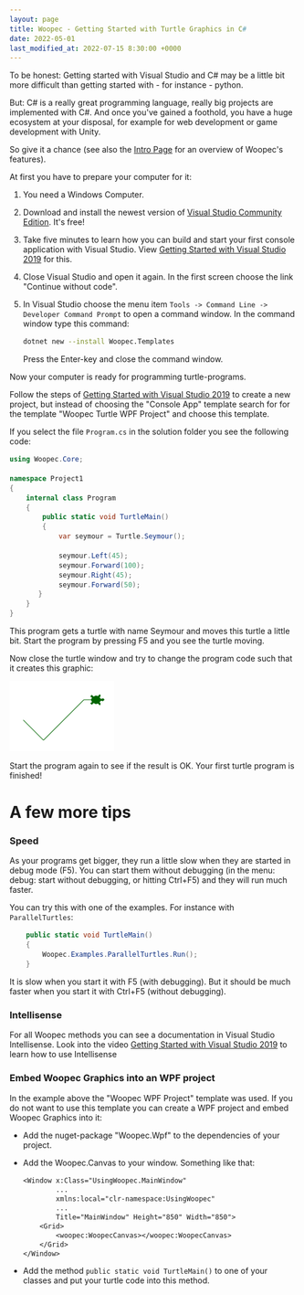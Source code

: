```yaml
---
layout: page
title: Woopec - Getting Started with Turtle Graphics in C#
date: 2022-05-01
last_modified_at: 2022-07-15 8:30:00 +0000
---
```

To be honest: Getting started with Visual Studio and C# may be a little bit more difficult than getting started with - for instance - python.

But: C# is a really great programming language, really big projects are implemented with C#. And once you've gained a foothold, you have a huge ecosystem at your disposal, for example for web development or game development with Unity.

So give it a chance (see also the [Intro Page](WoopecIntro.html) for an overview of Woopec's features).

At first you have to prepare your computer for it:

1. You need a Windows Computer.

2. Download and install the newest version of  [Visual Studio Community Edition](https://visualstudio.microsoft.com/de/vs/community/). It's free!
   
3. Take five minutes to learn how you can build and start your first console application with Visual Studio. View [Getting Started with Visual Studio 2019](https://www.youtube.com/watch?v=1CgsMtUmVgs&list=RDCMUChqrDOwARrxdJF-ykAptc7w) for this.

4. Close Visual Studio and open it again. In the first screen choose the link "Continue without code".

5. In Visual Studio choose the menu item `Tools -> Command Line -> Developer Command Prompt` to open a command window. In the command window type this command: 

    ```sh
    dotnet new --install Woopec.Templates
    ```

    Press the Enter-key and close the command window.

Now your computer is ready for programming turtle-programs. 

Follow the steps of [Getting Started with Visual Studio 2019](https://www.youtube.com/watch?v=1CgsMtUmVgs&list=RDCMUChqrDOwARrxdJF-ykAptc7w) to create a new project, but instead of choosing the "Console App" template search for for the template "Woopec Turtle WPF Project" and choose this template.

If you select the file `Program.cs` in the solution folder you see the following code:

```c#
using Woopec.Core;

namespace Project1
{
    internal class Program
    {
        public static void TurtleMain()
        {
            var seymour = Turtle.Seymour();

            seymour.Left(45);
            seymour.Forward(100);
            seymour.Right(45);
            seymour.Forward(50);
       }
    }
}
```

This program gets a turtle with name Seymour and moves this turtle a little bit. Start the program by pressing F5 and you see the turtle moving.

Now close the turtle window and try to change the program code such that it creates this graphic:

![Woopec C# turtle graphics first program](./FirstSample.png)

Start the program again to see if the result is OK. Your first turtle program is finished! 



# A few more tips

### Speed

As your programs get bigger, they run a little slow when they are started in debug mode (F5). You can start them without debugging (in the menu: debug: start without debugging, or hitting Ctrl+F5) and they will run much faster.

You can try this with one of the examples. For instance with `ParallelTurtles`:

```csharp
    public static void TurtleMain()
    {
        Woopec.Examples.ParallelTurtles.Run();
    }
```

It is slow when you start it with F5 (with debugging). But it should be much faster when you start it with Ctrl+F5 (without debugging).



### Intellisense

For all Woopec methods you can see a documentation in Visual Studio Intellisense. Look into the video  [Getting Started with Visual Studio 2019](https://www.youtube.com/watch?v=1CgsMtUmVgs&list=RDCMUChqrDOwARrxdJF-ykAptc7w) to learn how to use Intellisense



### Embed Woopec Graphics into an WPF project

In the example above the "Woopec WPF Project" template was used. If you do not want to use this template you can create a WPF project and embed Woopec Graphics into it:

* Add the nuget-package "Woopec.Wpf" to the dependencies of your project.

* Add the Woopec.Canvas to your window. Something like that:

  ```
  <Window x:Class="UsingWoopec.MainWindow"
          ...
          xmlns:local="clr-namespace:UsingWoopec"
          ...
          Title="MainWindow" Height="850" Width="850">
      <Grid>
          <woopec:WoopecCanvas></woopec:WoopecCanvas>
      </Grid>
  </Window>
  ```

* Add the method `public static void TurtleMain()` to one of your classes and put your turtle code into this method.





